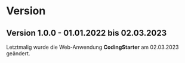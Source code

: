 # Version

## Version 1.0.0 - 01.01.2022 bis 02.03.2023

Letztmalig wurde die Web-Anwendung **CodingStarter** am 02.03.2023 geändert.
